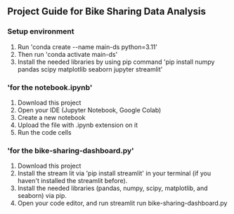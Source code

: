 ## Project Guide for Bike Sharing Data Analysis

### Setup environment

1. Run 'conda create --name main-ds python=3.11'
2. Then run 'conda activate main-ds'
3. Install the needed libraries by using pip command 'pip install numpy pandas scipy matplotlib seaborn jupyter streamlit'

### 'for the notebook.ipynb'

1. Download this project
2. Open your IDE (Jupyter Notebook, Google Colab)
3. Create a new notebook
4. Upload the file with .ipynb extension on it
5. Run the code cells

### 'for the bike-sharing-dashboard.py'

1. Download this project
2. Install the stream lit via 'pip install streamlit' in your terminal (if you haven't installed the streamlit before).
3. Install the needed libraries (pandas, numpy, scipy, matplotlib, and seaborn) via pip.
4. Open your code editor, and run streamlit run bike-sharing-dashboard.py

